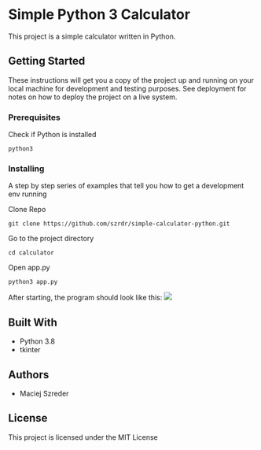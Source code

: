 # Simple Python 3 Calculator

This project is a simple calculator written in Python.
## Getting Started

These instructions will get you a copy of the project up and running on your local machine for development and testing purposes. See deployment for notes on how to deploy the project on a live system.

### Prerequisites

Check if Python is installed
```
python3
```

### Installing

A step by step series of examples that tell you how to get a development env running

Clone Repo
```
git clone https://github.com/szrdr/simple-calculator-python.git
```

Go to the project directory
```
cd calculator
```

Open app.py
```
python3 app.py
```

After starting, the program should look like this:
![](./readme/calculator.png)

## Built With

* Python 3.8
* tkinter

## Authors

* Maciej Szreder

## License

This project is licensed under the MIT License
